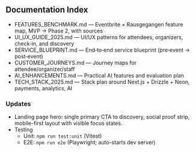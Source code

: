 ## Documentation Index

- FEATURES_BENCHMARK.md — Eventbrite × Rausgegangen feature map, MVP → Phase 2, with sources
- UI_UX_GUIDE_2025.md — UI/UX patterns for attendees, organizers, check‑in, and discovery
- SERVICE_BLUEPRINT.md — End‑to‑end service blueprint (pre‑event → post‑event)
- CUSTOMER_JOURNEYS.md — Journey maps for attendee/organizer/staff
- AI_ENHANCEMENTS.md — Practical AI features and evaluation plan
- TECH_STACK_2025.md — Stack plan around Next.js + Drizzle + Neon, payments, analytics, AI

### Updates

- Landing page hero: single primary CTA to discovery, social proof strip, mobile-first layout with visible focus states.
- Testing
  - Unit: `npm run test:unit` (Vitest)
  - E2E: `npm run e2e` (Playwright; auto-starts dev server)
